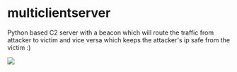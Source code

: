 # multiclientserver

Python based C2 server with a beacon which will route the traffic from attacker to victim and vice versa which keeps the attacker's ip safe from the victim :)

![](https://www.youtube.com/watch?v=pcSFBIBRCpY)

